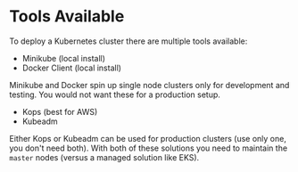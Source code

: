 # Tools Available

To deploy a Kubernetes cluster there are multiple tools available:

* Minikube \(local install\)
* Docker Client \(local install\)

Minikube and Docker spin up single node clusters only for development and testing. You would not want these for a production setup.

* Kops \(best for AWS\)
* Kubeadm

Either Kops or Kubeadm can be used for production clusters \(use only one, you don't need both\). With both of these solutions you need to maintain the `master` nodes \(versus a managed solution like EKS\).

